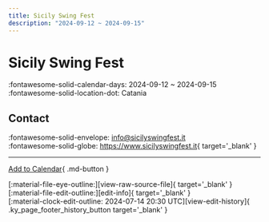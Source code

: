 ```yaml
---
title: Sicily Swing Fest
description: "2024-09-12 ~ 2024-09-15"
---
```


# Sicily Swing Fest 

:fontawesome-solid-calendar-days: 2024-09-12 ~ 2024-09-15  
:fontawesome-solid-location-dot: Catania  

## Contact

:fontawesome-solid-envelope: <info@sicilyswingfest.it>  
:fontawesome-solid-globe: <https://www.sicilyswingfest.it>{ target='_blank' }  

---

[Add to Calendar](https://swing.news/ics/en/2024/it_IT/sicily-swing-fest-2024.ics){ .md-button }

<div class="ky_page_footer" markdown>
<div class="ky_page_footer_trailing" markdown="span">
[:material-file-eye-outline:][view-raw-source-file]{ target='_blank' }
[:material-file-edit-outline:][edit-info]{ target='_blank' }
</div>
<div class="ky_page_footer_leading" markdown="span">
[:material-clock-edit-outline: 2024-07-14 20:30 UTC][view-edit-history]{ .ky_page_footer_history_button target='_blank' }
</div>
</div>

[view-raw-source-file]: https://github.com/swingdance/events/blob/main/2024/it_IT/sicily-swing-fest-2024.json "View Raw Source File"
[edit-info]: https://github.com/swingdance/events/issues/new?assignees=&labels=update+event&projects=&template=03-update_entity.yml&title=%5B2024%2Fit_IT%5D%20Sicily%20Swing%20Fest&region=it_IT&year=2024&id=sicily-swing-fest-2024&name=Sicily%20Swing%20Fest&org_id= "Edit Info"

[view-edit-history]: https://github.com/swingdance/events/commits/main/2024/it_IT/sicily-swing-fest-2024.json "View Edit History"
